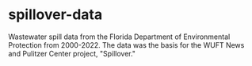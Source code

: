 # spillover-data
Wastewater spill data from the Florida Department of Environmental Protection from 2000-2022. The data was the basis for the WUFT News and Pulitzer Center project, "Spillover."

